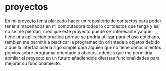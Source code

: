 # proyectos
En mi proyecto tenia planeado hacer un repositorio de contactos para poder tener almacenados en mi computadora todos lo contoactos que tenga y así no se me pierdan, creo que este proyecto puede ser interesante ya que tiene una aplicacion practica porque se podria utilizar para el uso cotidiano, tambien me permitiria practicar la programación orientada a objetos debido a que la interfaz pseria algo simple para alguien que no tiene conocimientos previos sobre programar orientado a objetos, ademas que me permitiria apmliar el proyecto en un futuro añadiendole diversas funcionalidades para mejorar su funcionamiento.
